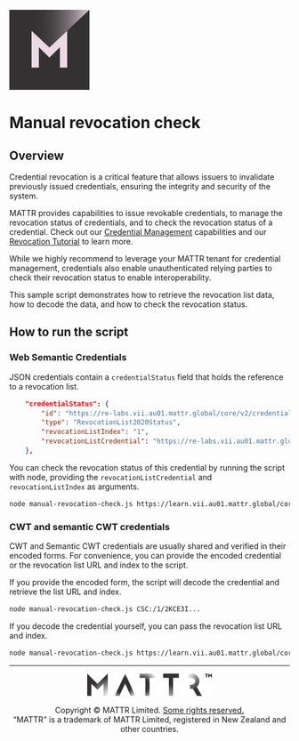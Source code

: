 [![MATTR](../docs/assets/mattr-logo-square.svg)](https://github.com/mattrglobal)

# Manual revocation check

## Overview

Credential revocation is a critical feature that allows issuers to invalidate previously issued credentials, ensuring the integrity and security of the system.

MATTR provides capabilities to issue revokable credentials, to manage the revocation status of credentials, and to check the revocation status of a credential. Check out our [Credential Management](https://learn.mattr.global/docs/capabilities/management) capabilities and our [Revocation Tutorial](https://learn.mattr.global/tutorials/management/revocation) to learn more.

While we highly recommend to leverage your MATTR tenant for credential management, credentials also enable unauthenticated relying parties to check their revocation status to enable interoperability.

This sample script demonstrates how to retrieve the revocation list data, how to decode the data, and how to check the revocation status.

## How to run the script

### Web Semantic Credentials

JSON credentials contain a `credentialStatus` field that holds the reference to a revocation list.

```json
    "credentialStatus": {
        "id": "https://re-labs.vii.au01.mattr.global/core/v2/credentials/web-semantic/revocation-lists/0ec79c8e-9859-46c0-a277-6e48f468b16e#1",
        "type": "RevocationList2020Status",
        "revocationListIndex": "1",
        "revocationListCredential": "https://re-labs.vii.au01.mattr.global/core/v2/credentials/web-semantic/revocation-lists/0ec79c8e-9859-46c0-a277-6e48f468b16e"
    },
```

You can check the revocation status of this credential by running the script with node, providing the `revocationListCredential` and `revocationListIndex` as arguments.


```bash
node manual-revocation-check.js https://learn.vii.au01.mattr.global/core/v2/credentials/web-semantic/revocation-lists/0ec79c8e-9859-46c0-a277-6e48f468b16e 1
```

### CWT and semantic CWT credentials

CWT and Semantic CWT credentials are usually shared and verified in their encoded forms. For convenience, you can provide the encoded credential or the revocation list URL and index to the script.

If you provide the encoded form, the script will decode the credential and retrieve the list URL and index.

```bash
node manual-revocation-check.js CSC:/1/2KCE3I...
```

If you decode the credential yourself, you can pass the revocation list URL and index.

```bash
node manual-revocation-check.js https://learn.vii.au01.mattr.global/core/v2/credentials/compact/revocation-lists/0ec79c8e-9859-46c0-a277-6e48f468b16e 1
```


---

<p align="center"><a href="https://mattr.global" target="_blank"><img height="40px" src ="../docs/assets/mattr-logo-tm.svg"></a></p><p align="center">Copyright © MATTR Limited. <a href="../LICENSE">Some rights reserved.</a><br/>“MATTR” is a trademark of MATTR Limited, registered in New Zealand and other countries.</p>
